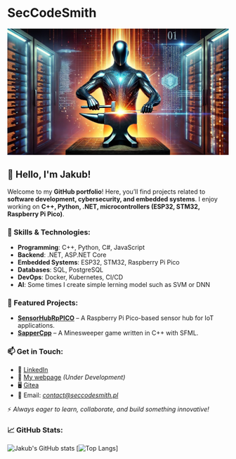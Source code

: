 # SecCodeSmith
![Banner](Banner.png)
## 👋 Hello, I'm Jakub!

Welcome to my **GitHub portfolio**! Here, you’ll find projects related to **software development, cybersecurity, and embedded systems**. I enjoy working on **C++, Python, .NET, microcontrollers (ESP32, STM32, Raspberry Pi Pico)**.

### 🔧 Skills & Technologies:
- **Programming**: C++, Python, C#, JavaScript
- **Backend**: .NET, ASP.NET Core
- **Embedded Systems**: ESP32, STM32, Raspberry Pi Pico
- **Databases**: SQL, PostgreSQL
- **DevOps**: Docker, Kubernetes, CI/CD
- **AI**: Some times I create simple lerning model such as SVM or DNN

### 📌 Featured Projects:
- **[SensorHubRpPICO](https://github.com/SecCodeSmith/SensorHubRpPICO)** – A Raspberry Pi Pico-based sensor hub for IoT applications.
- **[SapperCpp](https://github.com/SecCodeSmith/SapperCpp)** – A Minesweeper game written in C++ with SFML.

### 📫 Get in Touch:
- 💼 [LinkedIn](https://www.linkedin.com/in/jakub-berechowski-0556a8214)
- 📃 [My webpage](https://seccodesmith.pl) *(Under Development)*
- 🖥 [Gitea](https://git.seccodesmith.pl)
- 📧 Email: *contact@seccodesmith.pl*

⚡ *Always eager to learn, collaborate, and build something innovative!*  

### 📈 GitHub Stats:
![Jakub's GitHub stats](https://github-readme-stats.vercel.app/api?username=SecCodeSmith&show_icons=true&theme=radical)
[![Top Langs](https://github-readme-stats.vercel.app/api/top-langs/?username=SecCodeSmith)]
